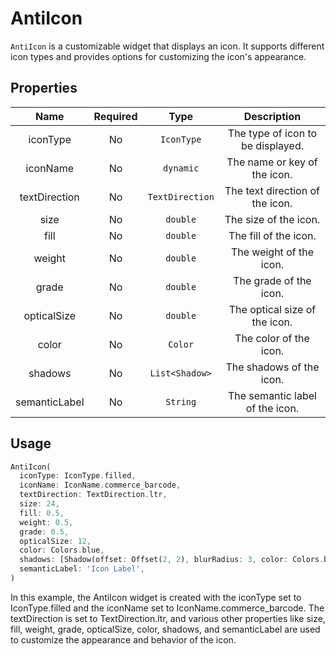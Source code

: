 # AntiIcon

`AntiIcon` is a customizable widget that displays an icon. It supports different icon types and provides options for customizing the icon's appearance.

## Properties

|     Name      | Required |      Type       |            Description            |
| :-----------: | :------: | :-------------: | :-------------------------------: |
|   iconType    |    No    |   `IconType`    | The type of icon to be displayed. |
|   iconName    |    No    |    `dynamic`    |   The name or key of the icon.    |
| textDirection |    No    | `TextDirection` |  The text direction of the icon.  |
|     size      |    No    |    `double`     |       The size of the icon.       |
|     fill      |    No    |    `double`     |       The fill of the icon.       |
|    weight     |    No    |    `double`     |      The weight of the icon.      |
|     grade     |    No    |    `double`     |      The grade of the icon.       |
|  opticalSize  |    No    |    `double`     |   The optical size of the icon.   |
|     color     |    No    |     `Color`     |      The color of the icon.       |
|    shadows    |    No    | `List<Shadow>`  |     The shadows of the icon.      |
| semanticLabel |    No    |    `String`     |  The semantic label of the icon.  |

## Usage

```dart
AntiIcon(
  iconType: IconType.filled,
  iconName: IconName.commerce_barcode,
  textDirection: TextDirection.ltr,
  size: 24,
  fill: 0.5,
  weight: 0.5,
  grade: 0.5,
  opticalSize: 12,
  color: Colors.blue,
  shadows: [Shadow(offset: Offset(2, 2), blurRadius: 3, color: Colors.black)],
  semanticLabel: 'Icon Label',
)
```

In this example, the AntiIcon widget is created with the iconType set to IconType.filled and the iconName set to IconName.commerce_barcode. The textDirection is set to TextDirection.ltr, and various other properties like size, fill, weight, grade, opticalSize, color, shadows, and semanticLabel are used to customize the appearance and behavior of the icon.

